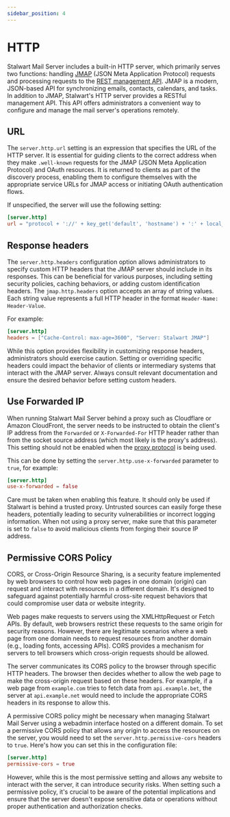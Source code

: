 ```yaml
---
sidebar_position: 4
---
```


# HTTP

Stalwart Mail Server includes a built-in HTTP server, which primarily serves two functions: handling [JMAP](/docs/jmap/overview) (JSON Meta Application Protocol) requests and processing requests to the [REST management API](/docs/management/api/overview). JMAP is a modern, JSON-based API for synchronizing emails, contacts, calendars, and tasks. In addition to JMAP, Stalwart's HTTP server provides a RESTful management API. This API offers administrators a convenient way to configure and manage the mail server's operations remotely. 

## URL

The `server.http.url` setting is an expression that specifies the URL of the HTTP server. It is essential for guiding clients to the correct address when they make `.well-known` requests for the JMAP (JSON Meta Application Protocol) and OAuth resources. It is returned to clients as part of the discovery process, enabling them to configure themselves with the appropriate service URLs for JMAP access or initiating OAuth authentication flows.

If unspecified, the server will use the following setting:

```toml
[server.http]
url = "protocol + '://' + key_get('default', 'hostname') + ':' + local_port"
```

## Response headers

The `server.http.headers` configuration option allows administrators to specify custom HTTP headers that the JMAP server should include in its responses. This can be beneficial for various purposes, including setting security policies, caching behaviors, or adding custom identification headers. The `jmap.http.headers` option accepts an array of string values. Each string value represents a full HTTP header in the format `Header-Name: Header-Value`.

For example:

```toml
[server.http]
headers = ["Cache-Control: max-age=3600", "Server: Stalwart JMAP"]
```

While this option provides flexibility in customizing response headers, administrators should exercise caution. Setting or overriding specific headers could impact the behavior of clients or intermediary systems that interact with the JMAP server. Always consult relevant documentation and ensure the desired behavior before setting custom headers.

## Use Forwarded IP

When running Stalwart Mail Server behind a proxy such as Cloudflare or Amazon CloudFront, the server needs to be instructed to obtain the client's IP address from the ``Forwarded`` or ``X-Forwarded-For`` HTTP header rather than from the socket source address (which most likely is the proxy's address). This setting should not be enabled when the [proxy protocol](/docs/server/proxy) is being used.

This can be done by setting the ``server.http.use-x-forwarded`` parameter to ``true``, for example:

```toml
[server.http]
use-x-forwarded = false
```

Care must be taken when enabling this feature. It should only be used if Stalwart is behind a trusted proxy. Untrusted sources can easily forge these headers, potentially leading to security vulnerabilities or incorrect logging information. When not using a proxy server, make sure that this parameter is set to ``false`` to avoid malicious clients from forging their source IP address.

## Permissive CORS Policy

CORS, or Cross-Origin Resource Sharing, is a security feature implemented by web browsers to control how web pages in one domain (origin) can request and interact with resources in a different domain. It's designed to safeguard against potentially harmful cross-site request behaviors that could compromise user data or website integrity.

Web pages make requests to servers using the XMLHttpRequest or Fetch APIs. By default, web browsers restrict these requests to the same origin for security reasons. However, there are legitimate scenarios where a web page from one domain needs to request resources from another domain (e.g., loading fonts, accessing APIs). CORS provides a mechanism for servers to tell browsers which cross-origin requests should be allowed.

The server communicates its CORS policy to the browser through specific HTTP headers. The browser then decides whether to allow the web page to make the cross-origin request based on these headers. For example, if a web page from `example.com` tries to fetch data from `api.example.bet`, the server at `api.example.net` would need to include the appropriate CORS headers in its response to allow this.

A permissive CORS policy might be necessary when managing Stalwart Mail Server using a webadmin interface hosted on a different domain. To set a permissive CORS policy that allows any origin to access the resources on the server, you would need to set the `server.http.permissive-cors` headers to `true`. Here's how you can set this in the configuration file:

```toml
[server.http]
permissive-cors = true
```

However, while this is the most permissive setting and allows any website to interact with the server, it can introduce security risks. When setting such a permissive policy, it's crucial to be aware of the potential implications and ensure that the server doesn't expose sensitive data or operations without proper authentication and authorization checks.


